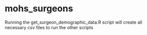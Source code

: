 # mohs_surgeons
Running the get_surgeon_demographic_data.R script will create all necessary csv files to run the other scripts
